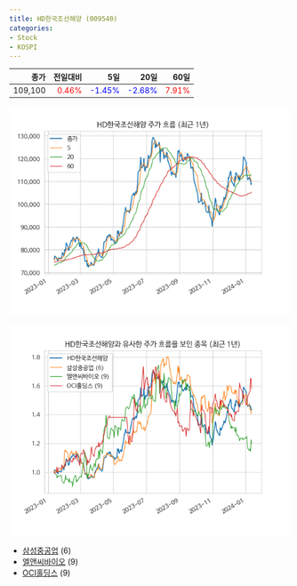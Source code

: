 ```yaml
---
title: HD한국조선해양 (009540)
categories:
- Stock
- KOSPI
---
```


|종가|전일대비|5일|20일|60일|
|---:|-------:|--:|---:|---:|
|109,100|<span style="color: red">0.46%</span>|<span style="color: blue">-1.45%</span>|<span style="color: blue">-2.68%</span>|<span style="color: red">7.91%</span>|


<!-- more -->

![009540](/assets/images/stock/009540.png)

![009540](/assets/images/stock/009540_sim.png)

- [삼성중공업](/010140/) (6)
- [엘앤씨바이오](/290650/) (9)
- [OCI홀딩스](//010060/) (9)